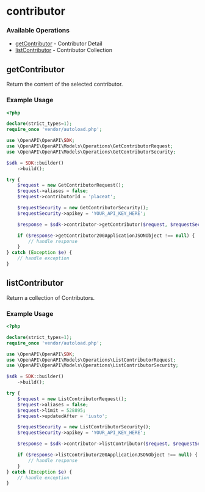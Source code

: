 # contributor

### Available Operations

* [getContributor](#getcontributor) - Contributor Detail
* [listContributor](#listcontributor) - Contributor Collection

## getContributor

Return the content of the selected contributor.

### Example Usage

```php
<?php

declare(strict_types=1);
require_once 'vendor/autoload.php';

use \OpenAPI\OpenAPI\SDK;
use \OpenAPI\OpenAPI\Models\Operations\GetContributorRequest;
use \OpenAPI\OpenAPI\Models\Operations\GetContributorSecurity;

$sdk = SDK::builder()
    ->build();

try {
    $request = new GetContributorRequest();
    $request->aliases = false;
    $request->contributorId = 'placeat';

    $requestSecurity = new GetContributorSecurity();
    $requestSecurity->apikey = 'YOUR_API_KEY_HERE';

    $response = $sdk->contributor->getContributor($request, $requestSecurity);

    if ($response->getContributor200ApplicationJSONObject !== null) {
        // handle response
    }
} catch (Exception $e) {
    // handle exception
}
```

## listContributor

Return a collection of Contributors.

### Example Usage

```php
<?php

declare(strict_types=1);
require_once 'vendor/autoload.php';

use \OpenAPI\OpenAPI\SDK;
use \OpenAPI\OpenAPI\Models\Operations\ListContributorRequest;
use \OpenAPI\OpenAPI\Models\Operations\ListContributorSecurity;

$sdk = SDK::builder()
    ->build();

try {
    $request = new ListContributorRequest();
    $request->aliases = false;
    $request->limit = 528895;
    $request->updatedAfter = 'iusto';

    $requestSecurity = new ListContributorSecurity();
    $requestSecurity->apikey = 'YOUR_API_KEY_HERE';

    $response = $sdk->contributor->listContributor($request, $requestSecurity);

    if ($response->listContributor200ApplicationJSONObject !== null) {
        // handle response
    }
} catch (Exception $e) {
    // handle exception
}
```
